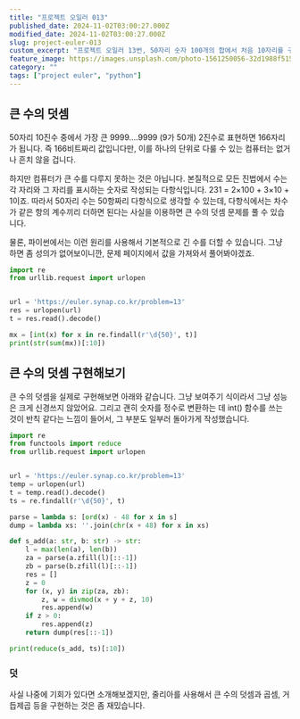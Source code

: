 ```yaml
---
title: "프로젝트 오일러 013"
published_date: 2024-11-02T03:00:27.000Z
modified_date: 2024-11-02T03:00:27.000Z
slug: project-euler-013
custom_excerpt: "프로젝트 오일러 13번, 50자리 숫자 100개의 합에서 처음 10자리를 구하는 문제입니다. 파이썬의 큰 정수 연산 기능을 활용한 간단한 풀이와 함께, 큰 수의 덧셈을 직접 구현하는 방법을 자세히 설명합니다. 다항식의 덧셈 원리를 이용한 구현 과정을 보여줍니다."
feature_image: https://images.unsplash.com/photo-1561250056-32d1988f5157?crop=entropy&cs=tinysrgb&fit=max&fm=jpg&ixid=M3wxMTc3M3wwfDF8c2VhcmNofDY1fHxiaWd8ZW58MHx8fHwxNzMwNDc5ODAzfDA&ixlib=rb-4.0.3&q=80&w=2000
category: ""
tags: ["project euler", "python"]
---
```


## 큰 수의 덧셈

50자리 10진수 중에서 가장 큰 9999....9999 (9가 50개) 2진수로 표현하면 166자리가 됩니다. 즉 166비트짜리
값입니다만, 이를 하나의 단위로 다룰 수 있는 컴퓨터는 없거나 흔치 않을 겁니다.

하지만 컴퓨터가 큰 수를 다루지 못하는 것은 아닙니다. 본질적으로 모든 진법에서 수는 각 자리와 그 자리를 표시하는 숫자로 작성되는
다항식입니다. 231 = 2×100 + 3×10 + 1이죠. 따라서 50자리 수는 50항짜리 다항식으로 생각할 수 있는데, 다항식에서는
차수가 같은 항의 계수끼리 더하면 된다는 사실을 이용하면 큰 수의 덧셈 문제를 풀 수 있습니다.

물론, 파이썬에서는 이런 원리를 사용해서 기본적으로 긴 수를 더할 수 있습니다. 그냥 하면 좀 성의가 없어보이니깐, 문제 페이지에서 값을
가져와서 풀어봐야겠죠.

```python
import re
from urllib.request import urlopen


url = 'https://euler.synap.co.kr/problem=13'
res = urlopen(url)
t = res.read().decode()

mx = [int(x) for x in re.findall(r'\d{50}', t)]
print(str(sum(mx))[:10])
```
## 큰 수의 덧셈 구현해보기

큰 수의 덧셈을 실제로 구현해보면 아래와 같습니다. 그냥 보여주기 식이라서 그냥 성능은 크게 신경쓰지 않았어요. 그리고 괜히 숫자를 정수로
변환하는 데 int() 함수를 쓰는 것이 반칙 같다는 느낌이 들어서, 그 부분도 일부러 돌아가게 작성했습니다.

```python
import re
from functools import reduce
from urllib.request import urlopen


url = 'https://euler.synap.co.kr/problem=13'
temp = urlopen(url)
t = temp.read().decode()
ts = re.findall(r'\d{50}', t)

parse = lambda s: [ord(x) - 48 for x in s]
dump = lambda xs: ''.join(chr(x + 48) for x in xs)

def s_add(a: str, b: str) -> str:
    l = max(len(a), len(b))
    za = parse(a.zfill(l)[::-1])
    zb = parse(b.zfill(l)[::-1])
    res = []
    z = 0
    for (x, y) in zip(za, zb):
        z, w = divmod(x + y + z, 10)
        res.append(w)
    if z > 0:
        res.append(z)
    return dump(res[::-1])

print(reduce(s_add, ts)[:10])
```
### 덧

사실 나중에 기회가 있다면 소개해보겠지만, 줄리아를 사용해서 큰 수의 덧셈과 곱셈, 거듭제곱 등을 구현하는 것은 좀 재밌습니다.

